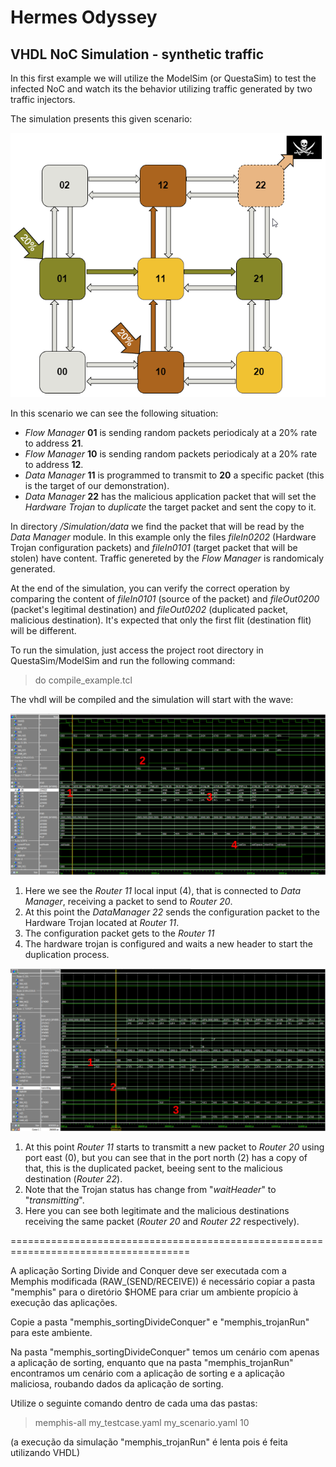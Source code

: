 # Hermes Odyssey

## VHDL NoC Simulation - synthetic traffic 

In this first example we will utilize the ModelSim (or QuestaSim) to test the infected NoC and watch its the behavior utilizing traffic generated by two traffic injectors.

The simulation presents this given scenario:

![alt text](https://raw.githubusercontent.com/iacanaw/Hermes_Odyssey/master/fig/scenario.png)

In this scenario we can see the following situation:
- *Flow Manager* **01** is sending random packets periodicaly at a 20% rate to address **21**.
- *Flow Manager* **10** is sending random packets periodicaly at a 20% rate to address **12**.
- *Data Manager* **11** is programmed to transmit to **20** a specific packet (this is the target of our demonstration).
- *Data Manager* **22** has the malicious application packet that will set the *Hardware Trojan* to *duplicate* the target packet and sent the copy to it.

In directory */Simulation/data* we find the packet that will be read by the *Data Manager* module. In this example only the files *fileIn0202* (Hardware Trojan configuration packets) and *fileIn0101* (target packet that will be stolen) have content. Traffic genereted by the *Flow Manager* is randomicaly generated. 

At the end of the simulation, you can verify the correct operation by comparing the content of *fileIn0101* (source of the packet) and *fileOut0200* (packet's legitimal destination) and *fileOut0202* (duplicated packet, malicious destination). It's expected that only the first flit (destination flit) will be different.

To run the simulation, just access the project root directory in QuestaSim/ModelSim and run the following command:

> do compile_example.tcl

The vhdl will be compiled and the simulation will start with the wave:

![alt text](https://raw.githubusercontent.com/iacanaw/Hermes_Odyssey/master/fig/wave1.png)

1. Here we see the *Router 11* local input (4), that is connected to *Data Manager*, receiving a packet to send to *Router 20*.
2. At this point the *DataManager 22* sends the configuration packet to the Hardware Trojan located at *Router 11*.
3. The configuration packet gets to the *Router 11* 
4. The hardware trojan is configured and waits a new header to start the duplication process.

![alt text](https://raw.githubusercontent.com/iacanaw/Hermes_Odyssey/master/fig/wave2.png)

1. At this point *Router 11* starts to transmitt a new packet to *Router 20* using port east (0), but you can see that in the port north (2) has a copy of that, this is the duplicated packet, beeing sent to the malicious destination (*Router 22*).
2. Note that the Trojan status has change from "*waitHeader*" to "*transmitting*".
3. Here you can see both legitimate and the malicious destinations receiving the same packet (*Router 20* and *Router 22* respectively).

=====================================================================================

A aplicação Sorting Divide and Conquer deve ser executada com a Memphis modificada (RAW_(SEND/RECEIVE)) é necessário copiar a pasta "memphis" para o diretório $HOME para criar um ambiente propício à execução das aplicações.

Copie a pasta "memphis_sortingDivideConquer" e "memphis_trojanRun" para este ambiente.

Na pasta "memphis_sortingDivideConquer" temos um cenário com apenas a aplicação de sorting, enquanto que na pasta "memphis_trojanRun" encontramos um cenário com a aplicação de sorting e a aplicação maliciosa, roubando dados da aplicação de sorting.

Utilize o seguinte comando dentro de cada uma das pastas:

> memphis-all my_testcase.yaml my_scenario.yaml 10

(a execução da simulação "memphis_trojanRun" é lenta pois é feita utilizando VHDL)

